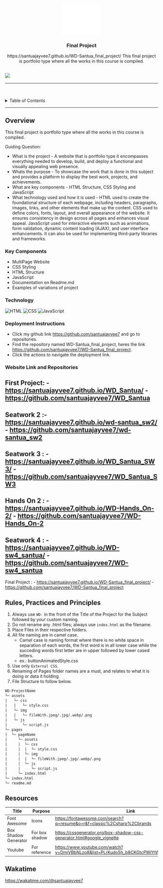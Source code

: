 <a name="readme-top">

<br/>

<br />
<div align="center">
  <a href="https://github.com/zyx-0314/">
  <!-- TODO: If you want to add logo or banner you can add it here -->
    <img src="./assets/img/nyebe_white.png" alt="Nyebe" width="130" height="100">
  </a>
<!-- TODO: Change Title to the name of the title of your Project -->
  <h3 align="center">Final Project</h3>
</div>
<!-- TODO: Make a short description -->
<div align="center">
  https://santuajayvee7.github.io/WD-Santua_final_project/
  This final project is portfolio type where all the works in this course is compiled.
  
</div>

<br />

<!-- TODO: Change the zyx-0314 into your github username  -->
<!-- TODO: Change the WD-Template-Project into the same name of your folder -->
![](https://visit-counter.vercel.app/counter.png?santuajayvee7/WD-Santua_final_project)

---

<br />
<br />

<!-- TODO: If you want to add more layers for your readme -->
<details>
  <summary>Table of Contents</summary>
  <ol>
    <li>
      <a href="#overview">Overview</a>
      <ol>
        <li>
          <a href="#key-components">Key Components</a>
        </li>
        <li>
          <a href="#technology">Technology</a>
        </li>
      </ol>
    </li>
    <li>
      <a href="#rule,-practices-and-principles">Rules, Practices and Principles</a>
    </li>
    <li>
      <a href="#resources">Resources</a>
    </li>
  </ol>
</details>

---

## Overview

<!-- TODO: To be changed -->
<!-- The following are just sample -->
This final project is portfolio type where all the works in this course is compiled.

Guiding Question:
- What is the project - A website that is portfolio type it encompasses everything needed to develop, build, and deploy a functional and visually appealing web presence. 
- Whats the purpose - To showcase the work that is done in this subject and provides a platform to display the best work, projects, and achievements.
- What are key components - HTML Structure, CSS Styling and JavaScript
- What technology used and how it is used - HTML used to create the foundational structure of each webpage, including headers, paragraphs, images, links, and other elements that make up the content. CSS used to define colors, fonts, layout, and overall appearance of the website. It ensures consistency in design across all pages and enhances visual appeal. JavaScript used for interactive elements such as animations, form validation, dynamic content loading (AJAX), and user interface enhancements. It can also be used for implementing third-party libraries and frameworks.

### Key Components
<!-- TODO: List of Key Components -->
<!-- The following are just sample -->
- MultiPage Website
- CSS Styling 
- HTML Structure
- JavaScript
- Documentation on Readme.md
- Examples of variations of project

### Technology
<!-- TODO: List of Technology Used -->
![HTML](https://img.shields.io/badge/HTML-E34F26?style=for-the-badge&logo=html5&logoColor=white)
![CSS](https://img.shields.io/badge/CSS-1572B6?style=for-the-badge&logo=css3&logoColor=white)
![JavaScript](https://img.shields.io/badge/JavaScript-F7DF1E?style=for-the-badge&logo=javascript&logoColor=white)

### Deployment Instructions
  - Click my github link https://github.com/santuajayvee7 and go to repositories.
  - Find the repository named WD-Santua_final_project, heres the link https://github.com/santuajayvee7/WD-Santua_final_project.
  - Click the actions to navigate the deployment link.

### Website Link and Repositories
First Project: - https://santuajayvee7.github.io/WD_Santua/
               - https://github.com/santuajayvee7/WD_Santua
--------------------------------------------------------------------
Seatwork 2 :- https://santuajayvee7.github.io/wd-santua_sw2/
            - https://github.com/santuajayvee7/wd-santua_sw2
--------------------------------------------------------------------
Seatwork 3 : - https://santuajayvee7.github.io/WD_Santua_SW3/
             - https://github.com/santuajayvee7/WD_Santua_SW3
--------------------------------------------------------------------
Hands On 2 : - https://santuajayvee7.github.io/WD-Hands_On-2/
             - https://github.com/santuajayvee7/WD-Hands_On-2
--------------------------------------------------------------------
Seatwork 4 : - https://santuajayvee7.github.io/WD-sw4_santua/
             - https://github.com/santuajayvee7/WD-sw4_santua
--------------------------------------------------------------------
Final Project : - https://santuajayvee7.github.io/WD-Santua_final_project/
                - https://github.com/santuajayvee7/WD-Santua_final_project
                

## Rules, Practices and Principles
1. Always use `WD-` in the front of the Title of the Project for the Subject followed by your custom naming.
2. Do not rename any .html files; always use `index.html` as the filename.
3. Place Files in their respective folders.
4. All file naming are in camel case.
   - Camel case is naming format where there is no white space in separation of each words, the first word is in all lower case while the succeding words first letter are in upper followed by lower cased letters.
   - ex.: buttonAnimatedStyle.css
5. Use only `External CSS`.
6. Renaming of Pages folder names are a must, and relates to what it is doing or data it holding.
7. File Structure to follow below.

```
WD-ProjectName
└─ assets
|   └─ css
|   |   └─ style.css
|   └─ img
|   |   └─ fileWith.jpeg/.jpg/.webp/.png
|   └─ js
|       └─ script.js
└─ pages
|  └─ pageName
|     └─ assets
|     |  └─ css
|     |  |  └─ style.css
|     |  └─ img
|     |  |  └─ fileWith.jpeg/.jpg/.webp/.png
|     |  └─ js
|     |     └─ script.js
|     └─ index.html
└─ index.html
└─ readme.md
```

## Resources

<!-- TODO: Add References -->
| Title | Purpose | Link |
|-|-|-|
| Font Awesome | Icons | https://fontawesome.com/search?q=resume&o=r&f=classic%2Csharp%2Cbrands |
| Box Shadow Generator | For box shadow | https://cssgenerator.org/box-shadow-css-generator.html#google_vignette |
| Youtube | For reference | https://www.youtube.com/watch?v=DmiVBbNLzo8&list=PLrKudo5h_b8CKGtcPWIYtWmbTokv8QhlY&index=2|


## Wakatime
https://wakatime.com/@santuajayvee7

